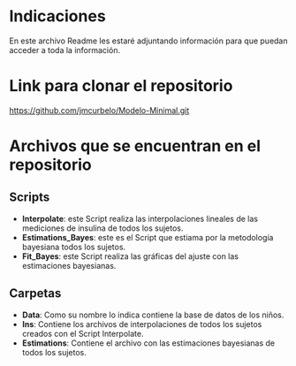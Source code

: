 # Indicaciones
En este archivo Readme les estaré adjuntando información para que puedan acceder a toda la información.

# Link para clonar el repositorio
https://github.com/jmcurbelo/Modelo-Minimal.git

# Archivos que se encuentran en el repositorio

##  Scripts
- **Interpolate**: este Script realiza las interpolaciones lineales de las mediciones de insulina de todos los sujetos.
- **Estimations_Bayes**: este es el Script que estiama por la metodología bayesiana todos los sujetos.  
- **Fit_Bayes**: este Script realiza las gráficas del ajuste con las estimaciones bayesianas.

## Carpetas
- **Data**: Como su nombre lo indica contiene la base de datos de los niños.
- **Ins**: Contiene los archivos de interpolaciones de todos los sujetos creados con el Script Interpolate.
- **Estimations**: Contiene el archivo con las estimaciones bayesianas de todos los sujetos.

